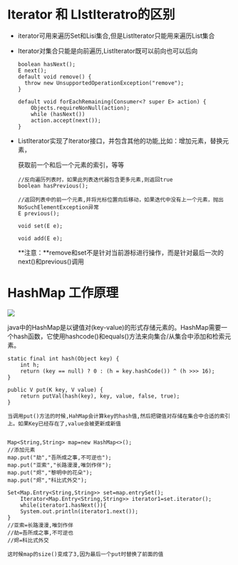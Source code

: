 # Iterator 和 LIstIteratro的区别

* iterator可用来遍历Set和Lisi集合,但是ListIterator只能用来遍历List集合

* Iterator对集合只能是向前遍历,ListIterator既可以前向也可以后向

  ~~~
  boolean hasNext();
  E next();
  default void remove() {
  	throw new UnsupportedOperationException("remove");
  }
  
  default void forEachRemaining(Consumer<? super E> action) {
      Objects.requireNonNull(action);
      while (hasNext())
      action.accept(next());
  }
  ~~~

  

* ListIterator实现了Iterator接口，并包含其他的功能,比如：增加元素，替换元素，

  获取前一个和后一个元素的索引，等等

  ~~~
  //反向遍历列表时，如果此列表迭代器包含更多元素,则返回true
  boolean hasPrevious();
  
  //返回列表中的前一个元素,并将光标位置向后移动，如果迭代中没有上一个元素，抛出
  NoSuchElementException异常
  E previous();
  
  void set(E e);
  
  void add(E e);
  ~~~

  **注意：**remove和set不是针对当前游标进行操作，而是针对最后一次的next()和previous()调用



# HashMap 工作原理

![](https://s3.ax1x.com/2020/12/24/rgwgAK.png)

java中的HashMap是以键值对(key-value)的形式存储元素的。HashMap需要一个hash函数，它使用hashcode()和equals()方法来向集合/从集合中添加和检索元素。

~~~
static final int hash(Object key) {
    int h;
    return (key == null) ? 0 : (h = key.hashCode()) ^ (h >>> 16);
}

public V put(K key, V value) {
	return putVal(hash(key), key, value, false, true);
}

当调用put()方法的时候,HahMap会计算key的hash值,然后把键值对存储在集合中合适的索引上。如果Key已经存在了,value会被更新成新值


Map<String,String> map=new HashMap<>();
//添加元素
map.put("劫","吾所成之事,不可逆也");
map.put("亚索","长路漫漫,唯剑作伴");
map.put("烬","黎明中的花朵");
map.put("烬","科比式外交");

Set<Map.Entry<String,String>> set=map.entrySet();
    Iterator<Map.Entry<String,String>> iterator1=set.iterator();
    while(iterator1.hasNext()){
    System.out.println(iterator1.next());
}
//亚索=长路漫漫,唯剑作伴
//劫=吾所成之事,不可逆也
//烬=科比式外交

这时候map的size()变成了3,因为最后一个put时替换了前面的值
~~~

